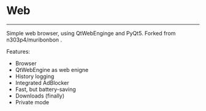 # Web
-----
Simple web browser, using QtWebEnginge and PyQt5. Forked from n303p4/muribonbon .

Features:
  
* Browser  
* QtWebEngine as web enigne  
* History logging  
* Integrated AdBlocker  
* Fast, but battery-saving  
* Downloads (finally)  
* Private mode  
